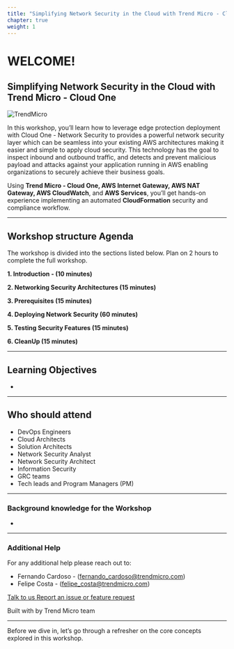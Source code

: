 ```yaml
---
title: "Simplifying Network Security in the Cloud with Trend Micro - Cloud One"
chapter: true
weight: 1
---
```


# WELCOME!

## Simplifying Network Security in the Cloud with Trend Micro - Cloud One
![TrendMicro](/images/logo.png)

In this workshop, you’ll learn how to leverage edge protection deployment with Cloud One - Network Security to provides a powerful network security layer which can be seamless into your existing AWS architectures making it easier and simple to apply cloud security. This technology has the goal to inspect inbound and outbound traffic, and detects and prevent malicious payload and attacks against your application running in AWS enabling organizations to securely achieve their business goals.

Using **Trend Micro - Cloud One, AWS Internet Gateway, AWS NAT Gateway, AWS CloudWatch**, and **AWS Services**, you’ll get hands-on experience implementing an automated **CloudFormation** security and compliance workflow. 

--------

## Workshop structure Agenda 

The workshop is divided into the sections listed below. Plan on 2 hours to complete the full workshop.


<span style="color: #4e3eb1;"><i class='fas fa-check fa-xs'></i></span> <b> 1. Introduction - (10 minutes)</b> 

<span style="color: #4e3eb1;"><i class='fas fa-check fa-xs'></i></span> <b> 2. Networking Security Architectures (15 minutes)</b> 

<span style="color: #4e3eb1;"><i class='fas fa-check fa-xs'></i></span> <b> 3. Prerequisites (15 minutes)</b>

<span style="color: #4e3eb1;"><i class='fas fa-check fa-xs'></i></span> <b> 4. Deploying Network Security (60 minutes)</b>

<span style="color: #4e3eb1;"><i class='fas fa-check fa-xs'></i></span> <b> 5. Testing Security Features (15 minutes)</b>

<span style="color: #4e3eb1;"><i class='fas fa-check fa-xs'></i></span> <b> 6. CleanUp (15 minutes)</b>

--------

## Learning Objectives
- 

--------

## Who should attend
- DevOps Engineers
- Cloud Architects
- Solution Architects
- Network Security Analyst 
- Network Security Architect
- Information Security
- GRC teams
- Tech leads and Program Managers (PM)

--------

### **Background knowledge for the Workshop**
- 

--------

### **Additional Help**
For any additional help please reach out to: 

- Fernando Cardoso - (fernando_cardoso@trendmicro.com)
- Felipe Costa - (felipe_costa@trendmicro.com)

<p>
<a  href="mailto:fernando_cardoso@trendmicro.com;felipe_costa@trendmicro.com?subject=Simplifying Network Security in the Cloud with Trend Micro - Cloud One"  target="_blank" rel="noopener noreferrer"  class="btn btn-default">  
  Talk to us
  <i class="fas fa-paper-plane"></i>
</a>

<a  href="https://github.com/aws-samples/aws-modernization-with-trend-micro/issues/new" target="_blank" rel="noopener noreferrer"  class="btn btn-default">  
  <i class="fas fa-bug"></i>
  Report an issue or feature request
</a>
</p>
</li>
</ul>
<p>Built with <i class="far fa-heart" style="color: red;"></i> by Trend Micro team</p>

--------

Before we dive in, let’s go through a refresher on the core concepts explored in this workshop.
